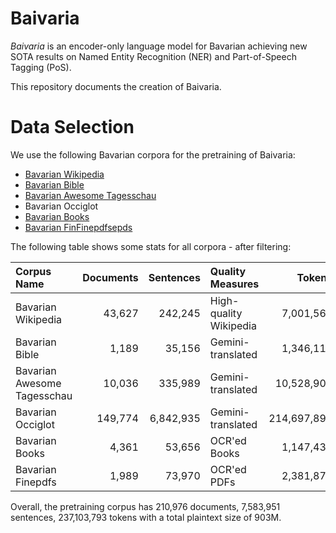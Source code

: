 # Baivaria

*Baivaria* is an encoder-only language model for Bavarian achieving new SOTA results on Named Entity Recognition (NER) and Part-of-Speech Tagging (PoS).

This repository documents the creation of Baivaria.

# Data Selection

We use the following Bavarian corpora for the pretraining of Baivaria:

* [Bavarian Wikipedia](https://huggingface.co/datasets/bavarian-nlp/barwiki-20250901)
* [Bavarian Bible](https://huggingface.co/datasets/bavarian-nlp/gemini-bavarian-bible)
* [Bavarian Awesome Tagesschau](https://huggingface.co/datasets/bavarian-nlp/gemini-bavarian-tagesschau-v0.1)
* Bavarian Occiglot
* [Bavarian Books](https://huggingface.co/datasets/bavarian-nlp/bavarian-books-ocred-v0.1)
* [Bavarian FinFinepdfsepds](https://huggingface.co/datasets/HuggingFaceFW/finepdfs)

The following table shows some stats for all corpora - after filtering:

| Corpus Name                 | Documents | Sentences | Quality Measures       | Tokens      | Plaintext Size |
|:--------------------------- | ---------:| ---------:|:---------------------- | -----------:| --------------:|
| Bavarian Wikipedia          |    43,627 |   242,245 | High-quality Wikipedia |   7,001,569 |            21M |
| Bavarian Bible              |     1,189 |    35,156 | Gemini-translated      |   1,346,116 |           3.8M |
| Bavarian Awesome Tagesschau |    10,036 |   335,989 | Gemini-translated      |  10,528,908 |            35M |
| Bavarian Occiglot           |   149,774 | 6,842,935 | Gemini-translated      | 214,697,892 |           834M |
| Bavarian Books              |     4,361 |    53,656 | OCR'ed Books           |   1,147,435 |           3.2M |
| Bavarian Finepdfs           |     1,989 |    73,970 | OCR'ed PDFs            |   2,381,873 |           6.7M |

Overall, the pretraining corpus has 210,976 documents, 7,583,951 sentences, 237,103,793 tokens with a total plaintext size of 903M.
